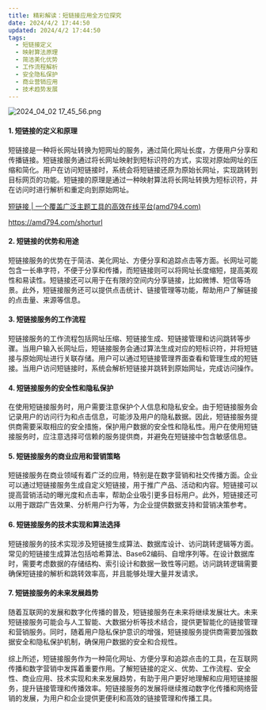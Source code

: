 ```yaml
---
title: 精彩解读：短链接应用全方位探究
date: 2024/4/2 17:44:50
updated: 2024/4/2 17:44:50
tags:
  - 短链接定义
  - 映射算法原理
  - 简洁美化优势
  - 工作流程解析
  - 安全隐私保护
  - 商业营销应用
  - 技术趋势发展
---
```



<img src="https://static.cmdragon.cn/blog/images/2024_04_02 17_45_56.png@blog" title="2024_04_02 17_45_56.png" alt="2024_04_02 17_45_56.png"/>

#### 1. 短链接的定义和原理

短链接是一种将长网址转换为短网址的服务，通过简化网址长度，方便用户分享和传播链接。短链接服务通过将长网址映射到短标识符的方式，实现对原始网址的压缩和简化。用户在访问短链接时，系统会将短链接还原为原始长网址，实现跳转到目标网页的功能。短链接的原理是通过一种映射算法将长网址转换为短标识符，并在访问时进行解析和重定向到原始网址。

[短链接 | 一个覆盖广泛主题工具的高效在线平台(amd794.com)](https://amd794.com/shorturl)

https://amd794.com/shorturl

#### 2. 短链接的优势和用途

短链接服务的优势在于简洁、美化网址、方便分享和追踪点击等方面。长网址可能包含一长串字符，不便于分享和传播，而短链接则可以将网址长度缩短，提高美观性和易读性。短链接还可以用于在有限的空间内分享链接，比如微博、短信等场景。此外，短链接服务还可以提供点击统计、链接管理等功能，帮助用户了解链接的点击量、来源等信息。

#### 3. 短链接服务的工作流程

短链接服务的工作流程包括网址压缩、短链接生成、短链接管理和访问跳转等步骤。当用户输入长网址后，短链接服务会通过算法生成对应的短标识符，并将短链接与原始网址进行关联存储。用户可以通过短链接管理界面查看和管理生成的短链接。当用户访问短链接时，系统会解析短链接并跳转到原始网址，完成访问操作。

#### 4. 短链接服务的安全性和隐私保护

在使用短链接服务时，用户需要注意保护个人信息和隐私安全。由于短链接服务会记录用户的访问行为和点击信息，可能涉及用户的隐私数据。因此，短链接服务提供商需要采取相应的安全措施，保护用户数据的安全性和隐私性。用户在使用短链接服务时，应注意选择可信赖的服务提供商，并避免在短链接中包含敏感信息。

#### 5. 短链接服务的商业应用和营销策略

短链接服务在商业领域有着广泛的应用，特别是在数字营销和社交传播方面。企业可以通过短链接服务生成自定义短链接，用于推广产品、活动和内容。短链接可以提高营销活动的曝光度和点击率，帮助企业吸引更多目标用户。此外，短链接还可以用于跟踪广告效果、分析用户行为等，为企业提供数据支持和营销决策参考。

#### 6. 短链接服务的技术实现和算法选择

短链接服务的技术实现涉及短链接生成算法、数据库设计、访问跳转逻辑等方面。常见的短链接生成算法包括哈希算法、Base62编码、自增序列等。在设计数据库时，需要考虑数据的存储结构、索引设计和数据一致性等问题。访问跳转逻辑需要确保短链接的解析和跳转效率高，并且能够处理大量并发请求。

#### 7. 短链接服务的未来发展趋势

随着互联网的发展和数字化传播的普及，短链接服务在未来将继续发展壮大。未来短链接服务可能会与人工智能、大数据分析等技术结合，提供更智能化的链接管理和营销服务。同时，随着用户隐私保护意识的增强，短链接服务提供商需要加强数据安全和隐私保护机制，确保用户数据的安全和合规性。

综上所述，短链接服务作为一种简化网址、方便分享和追踪点击的工具，在互联网传播和数字营销中发挥着重要作用。了解短链接的定义、优势、工作流程、安全性、商业应用、技术实现和未来发展趋势，有助于用户更好地理解和应用短链接服务，提升链接管理和传播效率。短链接服务的发展将继续推动数字化传播和网络营销的发展，为用户和企业提供更便利和高效的链接管理和传播工具。